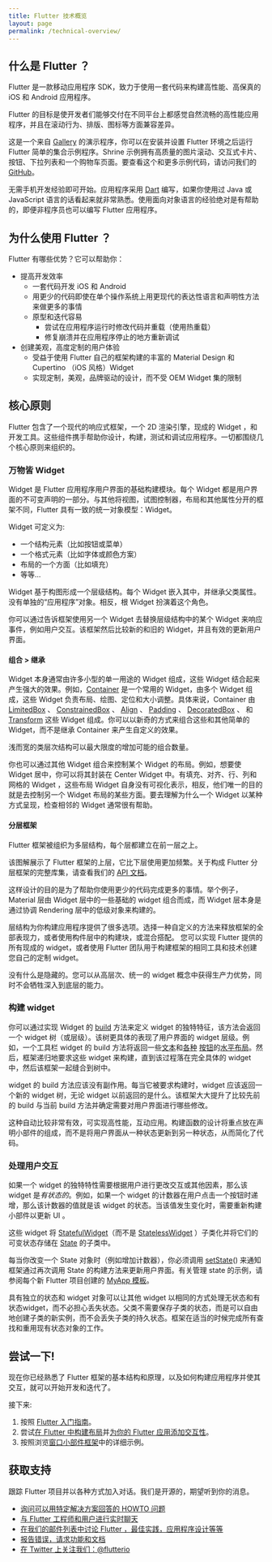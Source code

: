 ```yaml
---
title: Flutter 技术概览
layout: page
permalink: /technical-overview/
---
```


## 什么是 Flutter ？

Flutter 是一款移动应用程序 SDK，致力于使用一套代码来构建高性能、高保真的 iOS 和 Android 应用程序。

Flutter 的目标是使开发者们能够交付在不同平台上都感觉自然流畅的高性能应用程序，并且在滚动行为、排版、图标等方面兼容差异。

<object type="image/svg+xml" data="/images/whatisflutter/hero-shrine.svg" style="width: 100%; height: 100%;"></object>

这是一个来自 [Gallery](https://github.com/flutter/flutter/tree/master/examples/flutter_gallery/lib/demo) 的演示程序，你可以在安装并设置 Flutter 环境之后运行 Flutter 简单的集合示例程序。Shrine 示例拥有高质量的图片滚动、交互式卡片、按钮、下拉列表和一个购物车页面。要查看这个和更多示例代码，请访问我们的 [GitHub](https://github.com/flutter/flutter/tree/master/examples)。

无需手机开发经验即可开始。应用程序采用 [Dart](https://dartlang.org/) 编写，如果你使用过 Java 或 JavaScript 语言的话看起来就非常熟悉。使用面向对象语言的经验绝对是有帮助的，即便非程序员也可以编写 Flutter 应用程序。

## 为什么使用 Flutter ？

Flutter 有哪些优势？它可以帮助你：

*   提高开发效率
    *    一套代码开发 iOS 和 Android
    *   用更少的代码即使在单个操作系统上用更现代的表达性语言和声明性方法来做更多的事情
    *   原型和迭代容易
        *   尝试在应用程序运行时修改代码并重载（使用热重载）
        *   修复崩溃并在应用程序停止的地方重新调试
*   创建美观，高度定制的用户体验
    *   受益于使用 Flutter 自己的框架构建的丰富的 Material Design 和 Cupertino （iOS 风格）Widget
    *   实现定制，美观，品牌驱动的设计，而不受 OEM Widget 集的限制

## 核心原则

Flutter 包含了一个现代的响应式框架，一个 2D 渲染引擎，现成的 Widget ，和开发工具。这些组件携手帮助你设计，构建，测试和调试应用程序。一切都围绕几个核心原则来组织的。

### 万物皆 Widget

Widget 是 Flutter 应用程序用户界面的基础构建模块。每个 Widget 都是用户界面的不可变声明的一部分。与其他将视图，试图控制器，布局和其他属性分开的框架不同，Flutter 具有一致的统一对象模型：Widget。

Widget 可定义为:

*   一个结构元素（比如按钮或菜单）
*   一个格式元素（比如字体或颜色方案）
*   布局的一个方面（比如填充）
*   等等...

Widget 基于构图形成一个层级结构。每个 Widget 嵌入其中，并继承父类属性。没有单独的“应用程序”对象。相反，根 Widget 扮演着这个角色。

你可以通过告诉框架使用另一个 Widget 去替换层级结构中的某个 Widget 来响应事件，例如用户交互。该框架然后比较新的和旧的 Widget，并且有效的更新用户界面。

#### 组合 > 继承

Widget 本身通常由许多小型的单一用途的 Widget 组成，这些 Widget 结合起来产生强大的效果。例如，[Container](https://github.com/flutter/flutter/blob/master/packages/flutter/lib/src/widgets/container.dart) 是一个常用的 Widget，由多个 Widget 组成，这些 Widget 负责布局、绘图、定位和大小调整。具体来说，Container 由 [LimitedBox](https://docs.flutter.io/flutter/widgets/LimitedBox-class.html) 、 
[ConstrainedBox](https://docs.flutter.io/flutter/widgets/ConstrainedBox-class.html) 、 
[Align](https://docs.flutter.io/flutter/widgets/Align-class.html) 、 
[Padding](https://docs.flutter.io/flutter/widgets/Padding-class.html) 、 
[DecoratedBox](https://docs.flutter.io/flutter/widgets/DecoratedBox-class.html) 、 
和 [Transform](https://docs.flutter.io/flutter/widgets/Transform-class.html) 这些 Widget 组成。你可以以新奇的方式来组合这些和其他简单的 Widget，而不是继承 Container 来产生自定义的效果。

浅而宽的类层次结构可以最大限度的增加可能的组合数量。

<object type="image/svg+xml" data="/images/whatisflutter/diagram-widgetclass.svg" style="width: 100%; height: 100%;"></object>

你也可以通过其他 Widget 组合来控制某个 Widget 的布局。例如，想要使 Widget 居中，你可以将其封装在 Center Widget 中。有填充、对齐、行、列和网格的 Widget ，这些布局 Widget 自身没有可视化表示，相反，他们唯一的目的就是去控制另一个 Widget 布局的某些方面。要去理解为什么一个 Widget 以某种方式呈现，检查相邻的 Widget 通常很有帮助。

#### 分层框架

Flutter 框架被组织为多层结构，每个层都建立在前一层之上。

<object type="image/svg+xml" data="/images/whatisflutter/diagram-layercake.svg" style="width: 85%; height: 85%"></object>

该图解展示了 Flutter 框架的上层，它比下层使用更加频繁。关于构成 Flutter 分层框架的完整库集，请查看我们的 [API 文档](https://docs.flutter.io)。

这样设计的目的是为了帮助你使用更少的代码完成更多的事情。举个例子， Material 层由 Widget 层中的一些基础的 widget 组合而成，而 Widget 层本身是通过协调 Rendering 层中的低级对象来构建的。

层结构为你构建应用程序提供了很多选项。选择一种自定义的方法来释放框架的全部表现力，或者使用构件层中的构建块，或混合搭配。 您可以实现 Flutter 提供的所有现成的 widget，或者使用 Flutter 团队用于构建框架的相同工具和技术创建您自己的定制 widget。

没有什么是隐藏的。您可以从高层次、统一的 widget 概念中获得生产力优势，同时不会牺牲深入到底层的能力。

### 构建 widget

你可以通过实现 Widget 的 [build](https://docs.flutter.io/flutter/widgets/StatelessWidget/build.html) 方法来定义 widget 的独特特征，该方法会返回一个 widget 树（或层级）。该树更具体的表现了用户界面的 widget 层级。例如，一个工具栏 widget 的 build 方法将返回一些[文本](https://docs.flutter.io/flutter/widgets/Text-class.html)和[各种](https://docs.flutter.io/flutter/material/IconButton-class.html) [按钮](https://docs.flutter.io/flutter/material/PopupMenuButton-class.html)的[水平布局](https://docs.flutter.io/flutter/widgets/Row-class.html)。然后，框架递归地要求这些 widget 来构建，直到该过程落在完全具体的 widget 中，然后该框架一起缝合到树中。

widget 的 build 方法应该没有副作用。每当它被要求构建时，widget 应该返回一个新的 widget 树，无论 widget 以前返回的是什么。该框架大大提升了比较先前的 build 与当前 build 方法并确定需要对用户界面进行哪些修改。

这种自动比较非常有效，可实现高性能，互动应用。构建函数的设计将重点放在声明小部件的组成，而不是将用户界面从一种状态更新到另一种状态，从而简化了代码。

### 处理用户交互


如果一个 widget 的独特特性需要根据用户进行更改交互或其他因素，那么该 widget 是*有状态的*。例如，如果一个 widget 的计数器在用户点击一个按钮时递增，那么该计数器的值就是该 widget 的状态。当该值发生变化时，需要重新构建小部件以更新 UI 。

这些 widget 将 [StatefulWidget](https://docs.flutter.io/flutter/widgets/StatefulWidget-class.html)（而不是 [StatelessWidget](https://docs.flutter.io/flutter/widgets/StatelessWidget-class.html) ）子类化并将它们的可变状态存储在 [State](https://docs.flutter.io/flutter/widgets/State-class.html) 的子类中。

<object type="image/svg+xml" data="/images/whatisflutter/diagram-state.svg" style="width: 85%; height: 85%"></object>

每当你改变一个 State 对象时（例如增加计数器），你必须调用 [setState](https://docs.flutter.io/flutter/widgets/State/setState.html)() 来通知框架通过再次调用 State 的构建方法来更新用户界面。有关管理 state 的示例，请参阅每个新 Flutter 项目创建的 [MyApp 模板](https://github.com/flutter/flutter/blob/master/packages/flutter_tools/templates/create/lib/main.dart.tmpl)。


具有独立的状态和 widget 对象可以让其他 widget 以相同的方式处理无状态和有状态widget，而不必担心丢失状态。父类不需要保存子类的状态，而是可以自由地创建子类的新实例，而不会丢失子类的持久状态。框架在适当的时候完成所有查找和重用现有状态对象的工作。

## 尝试一下!

现在你已经熟悉了 Flutter 框架的基本结构和原理，以及如何构建应用程序并使其交互，就可以开始开发和迭代了。

接下来:

1.  按照 [Flutter 入门指南](/get-started/)。
1.  尝试[在 Flutter 中构建布局](/tutorials/layout/)并[为你的 Flutter 应用添加交互性](/tutorials/interactive/)。
1.  按照浏览[窗口小部件框架](/widgets-intro/)中的详细示例。

## 获取支持

跟踪 Flutter 项目并以各种方式加入对话。我们是开源的，期望听到你的消息。

- [询问可以用特定解决方案回答的 HOWTO 问题][so] 
- [与 Flutter 工程师和用户进行实时聊天][gitter] 
- [在我们的邮件列表中讨论 Flutter ，最佳实践，应用程序设计等等][mailinglist]
- [报告错误，请求功能和文档][issues]
- [在 Twitter 上关注我们：@flutterio](https://twitter.com/flutterio/)


[issues]: https://github.com/flutter/flutter/issues
[apidocs]: https://docs.flutter.io
[so]: https://stackoverflow.com/tags/flutter
[mailinglist]: https://groups.google.com/d/forum/flutter-dev
[gitter]: https://gitter.im/flutter/flutter

